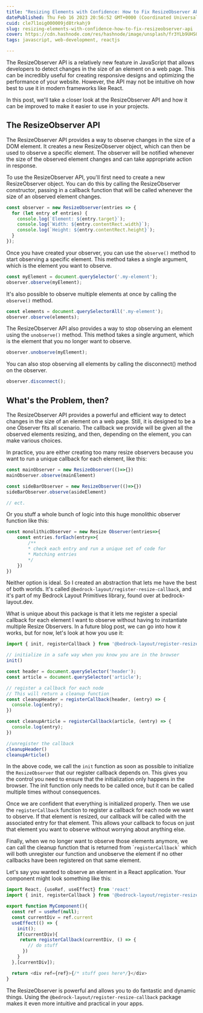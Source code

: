 ```yaml
---
title: "Resizing Elements with Confidence: How to Fix ResizeObserver API"
datePublished: Thu Feb 16 2023 20:56:52 GMT+0000 (Coordinated Universal Time)
cuid: cle7l1oig000009jd8trkahj9
slug: resizing-elements-with-confidence-how-to-fix-resizeobserver-api
cover: https://cdn.hashnode.com/res/hashnode/image/unsplash/fr3YLb9UHSQ/upload/v1669821044163/1Nb9gGLCN.jpeg
tags: javascript, web-development, reactjs

---
```


The ResizeObserver API is a relatively new feature in JavaScript that allows developers to detect changes in the size of an element on a web page. This can be incredibly useful for creating responsive designs and optimizing the performance of your website. However, the API may not be intuitive oh how best to use it in modern frameworks like React.

In this post, we'll take a closer look at the ResizeObserver API and how it can be improved to make it easier to use in your projects.

## The ResizeObserver API

The ResizeObserver API provides a way to observe changes in the size of a DOM element. It creates a new ResizeObserver object, which can then be used to observe a specific element. The observer will be notified whenever the size of the observed element changes and can take appropriate action in response.

To use the ResizeObserver API, you'll first need to create a new ResizeObserver object. You can do this by calling the ResizeObserver constructor, passing in a callback function that will be called whenever the size of an observed element changes.

```javascript
const observer = new ResizeObserver(entries => {
  for (let entry of entries) {
    console.log(`Element: ${entry.target}`);
    console.log(`Width: ${entry.contentRect.width}`);
    console.log(`Height: ${entry.contentRect.height}`);
  }
});
```

Once you have created your observer, you can use the `observe()` method to start observing a specific element. This method takes a single argument, which is the element you want to observe.

```javascript
const myElement = document.querySelector('.my-element');
observer.observe(myElement);
```

It's also possible to observe multiple elements at once by calling the `observe()` method.

```javascript
const elements = document.querySelectorAll('.my-element');
observer.observe(elements);
```

The ResizeObserver API also provides a way to stop observing an element using the `unobserve()` method. This method takes a single argument, which is the element that you no longer want to observe.

```javascript
observer.unobserve(myElement);
```

You can also stop observing all elements by calling the disconnect() method on the observer.

```javascript
observer.disconnect();
```

## What's the Problem, then?

The ResizeObserver API provides a powerful and efficient way to detect changes in the size of an element on a web page. Still, it is designed to be a one Observer fits all scenario. The callback we provide will be given all the observed elements resizing, and then, depending on the element, you can make various choices.

In practice, you are either creating too many resize observers because you want to run a unique callback for each element, like this:

```javascript
const mainObserver = new ResizeObserver(()=>{})
mainObserver.observe(mainElement)

const sideBarObserver = new ResizeObserver(()=>{})
sideBarObserver.observe(asideElement)

// ect.
```

Or you stuff a whole bunch of logic into this huge monolithic observer function like this:

```javascript
const monolithicObserver = new Resize Observer(entries=>{
    const entries.forEach(entry=>{
        /**
        * check each entry and run a unique set of code for 
        * Matching entries
        */
    })
})
```

Neither option is ideal. So I created an abstraction that lets me have the best of both worlds. It's called `@bedrock-layout/register-resize-callback`, and it's part of my Bedrock Layout Primitives library, found over at bedrock-layout.dev.

What is unique about this package is that it lets me register a special callback for each element I want to observe without having to instantiate multiple Resize Observers. In a future blog post, we can go into how it works, but for now, let's look at how you use it:

```javascript
import { init, registerCallback } from '@bedrock-layout/register-resize-callback';

// initialize in a safe way when you know you are in the browser
init()

const header = document.querySelector('header');
const article = document.querySelector('article');

// register a callback for each node
// This will return a cleanup function
const cleanupHeader = registerCallback(header, (entry) => {
  console.log(entry);
})

const cleanupArticle = registerCallback(article, (entry) => {
  console.log(entry);
})

//unregister the callback
cleanupHeader()
cleanupArticle()
```

In the above code, we call the `init` function as soon as possible to initialize the `ResizeObserver` that our register callback depends on. This gives you the control you need to ensure that the initialization only happens in the browser. The init function only needs to be called once, but it can be called multiple times without consequences.

Once we are confident that everything is initialized properly. Then we use the `registerCallback` function to register a callback for each node we want to observe. If that element is resized, our callback will be called with the associated entry for that element. This allows your callback to focus on just that element you want to observe without worrying about anything else.

Finally, when we no longer want to observe those elements anymore, we can call the cleanup function that is returned from \``` registerCallback` `` which will both unregister our function and unobserve the element if no other callbacks have been registered on that same element.

Let's say you wanted to observe an element in a React application. Your component might look something like this:

```javascript
import React, {useRef, useEffect} from 'react'
import { init, registerCallback } from '@bedrock-layout/register-resize-callback';

export function MyComponent(){
  const ref = useRef(null);
  const currentDiv = ref.current
  useEffect(() => {
    init();
    if(currentDiv){
     return registerCallback(currentDiv, () => {
        // do stuff
      })
    }
  },[currentDiv]);

  return <div ref={ref}>{/* stuff goes here*/}</div>
}
```

The ResizeObserver is powerful and allows you to do fantastic and dynamic things. Using the `@bedrock-layout/register-resize-callback` package makes it even more intuitive and practical in your apps.